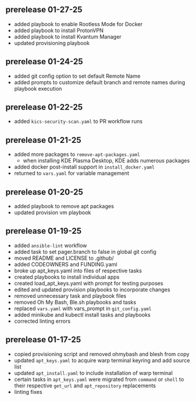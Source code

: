 ## prerelease 01-27-25
- added playbook to enable Rootless Mode for Docker
- added playbook to install ProtonVPN
- added playbook to install Kvantum Manager
- updated provisioning playbook

## prerelease 01-24-25
- added git config option to set default Remote Name
- added prompts to customize default branch and remote names during playbook 
    execution

## prerelease 01-22-25
- added `kics-security-scan.yaml` to PR workflow runs

## prerelease 01-21-25
- added more packages to `remove-apt-packages.yaml`
    - when installing KDE Plasma Desktop, KDE adds numerous packages
- added docker post-install support in `install_docker.yaml`
- returned to `vars.yaml` for variable management

## prerelease 01-20-25
- added playbook to remove apt packages
- updated provision vm playbook

## prerelease 01-19-25
- added `ansible-lint` workflow
- added task to set pager.branch to false in global git config
- moved README and LICENSE to .github/
- added CODEOWNERS and FUNDING.yaml
- broke up apt_keys.yaml into files of respective tasks
- created playbooks to install individual apps
- created load_apt_keys.yaml with prompt for testing purposes
- edited and updated provision playbooks to incorporate changes
- removed unnecessary task and playbook files
- removed Oh My Bash, Ble.sh playbooks and tasks
- replaced `vars.yaml` with vars_prompt in `git_config.yaml`
- added minikube and kubectl install tasks and playbooks
- corrected linting errors

## prerelease 01-17-25
- copied provisioning script and removed ohmybash and blesh from copy
- updated `apt_keys.yaml` to acquire warp terminal keyring and add source list
- updated `apt_install.yaml` to include installation of warp terminal
- certain tasks in `apt_keys.yaml` were migrated from `command` or `shell` to 
    their respective `get_url` and `apt_repository` replacements
- linting fixes
